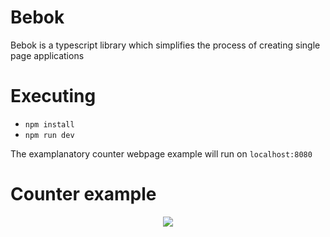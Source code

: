 # Bebok
Bebok is a typescript library which simplifies the process of creating single page applications

# Executing
- `npm install`
- `npm run dev`

The examplanatory counter webpage example will run on `localhost:8080`

# Counter example

<div style='width: 100%; display: flex; justify-content: center;'>
    <img style='margin: auto;' src='https://media.giphy.com/media/LnQe6m25FYodro3p31/giphy.gif' />
</div>
